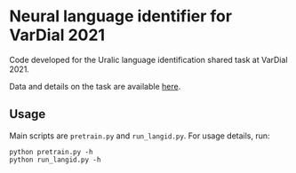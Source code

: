 # Neural language identifier for VarDial 2021

Code developed for the Uralic language identification shared task at VarDial 2021.

Data and details on the task are available [here](http://www.suki.ling.helsinki.fi/ULI2020/).

## Usage

Main scripts are `pretrain.py` and `run_langid.py`. For usage details, run:

```
python pretrain.py -h
python run_langid.py -h
```